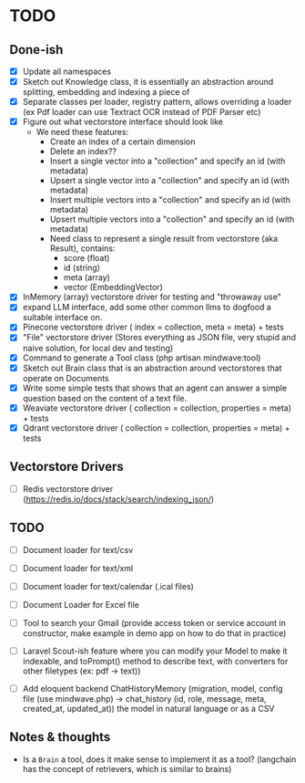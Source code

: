 # TODO

## Done-ish

- [x] Update all namespaces
- [x] Sketch out Knowledge class, it is essentially an abstraction around splitting, embedding and indexing a piece of
- [x] Separate classes per loader, registry pattern, allows overriding a loader (ex Pdf loader can use Textract OCR
  instead of PDF Parser etc)
- [x] Figure out what vectorstore interface should look like
    - We need these features:
        - Create an index of a certain dimension
        - Delete an index??
        - Insert a single vector into a "collection" and specify an id (with metadata)
        - Upsert a single vector into a "collection" and specify an id (with metadata)
        - Insert multiple vectors into a "collection" and specify an id (with metadata)
        - Upsert multiple vectors into a "collection" and specify an id (with metadata)
        - Need class to represent a single result from vectorstore (aka Result), contains:
            - score (float)
            - id (string)
            - meta (array)
            - vector (EmbeddingVector)
- [x] InMemory (array) vectorstore driver for testing and "throwaway use"
- [x] expand LLM interface, add some other common llms to dogfood a suitable interface on.
- [x] Pinecone vectorstore driver ( index = collection, meta = meta) + tests
- [x] "File" vectorstore driver (Stores everything as JSON file, very stupid and naive solution, for local dev and
  testing)
- [x] Command to generate a Tool class (php artisan mindwave:tool)
- [x] Sketch out Brain class that is an abstraction around vectorstores that operate on Documents
- [x] Write some simple tests that shows that an agent can answer a simple question based on the content of a text file.
- [x] Weaviate vectorstore driver ( collection = collection, properties = meta) + tests
- [x] Qdrant vectorstore driver ( collection = collection, properties = meta) + tests

## Vectorstore Drivers

- [ ] Redis vectorstore driver (https://redis.io/docs/stack/search/indexing_json/)

## TODO

- [ ] Document loader for text/csv
- [ ] Document loader for text/xml
- [ ] Document loader for text/calendar (.ical files)
- [ ] Document Loader for Excel file
- [ ] Tool to search your Gmail (provide access token or service account in constructor, make example in demo app on how
  to do that in practice)
- [ ] Laravel Scout-ish feature where you can modify your Model to make it indexable, and toPrompt() method to describe
  text, with converters for other filetypes (ex: pdf -> text))

- [ ] Add eloquent backend ChatHistoryMemory (migration, model, config file (use mindwave.php) -> chat_history (id,
  role, message, meta, created_at, updated_at))
  the model in natural language or as a CSV

## Notes & thoughts

- Is a `Brain` a tool, does it make sense to implement it as a tool? (langchain has the concept of retrievers, which is
  similar to brains)
